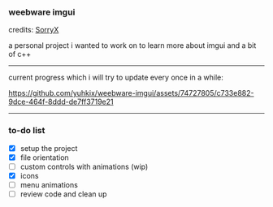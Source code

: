 ### weebware imgui

credits: [SorryX](https://github.com/SorryX)

a personal project i wanted to work on to learn more about imgui and a bit of c++

---

current progress which i will try to update every once in a while:

https://github.com/yuhkix/weebware-imgui/assets/74727805/c733e882-9dce-464f-8ddd-de7ff3719e21

---

### to-do list

- [x] setup the project
- [x] file orientation
- [ ] custom controls with animations (wip)
- [x] icons
- [ ] menu animations
- [ ] review code and clean up
